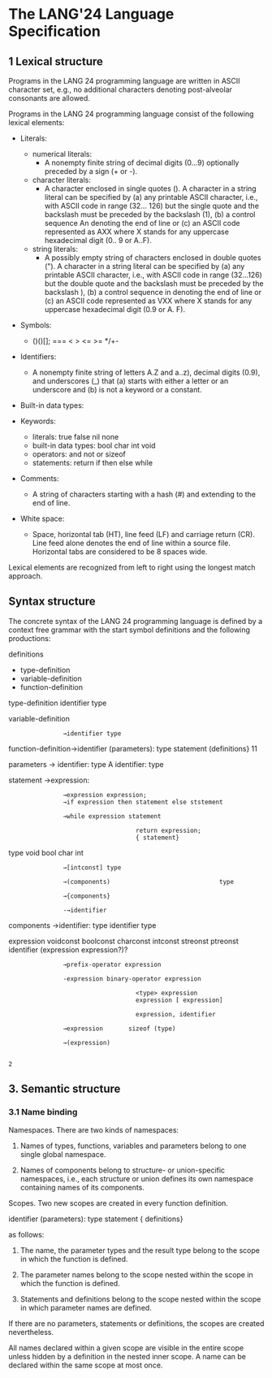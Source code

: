 # The LANG'24 Language Specification

## 1 Lexical structure

Programs in the LANG 24 programming language are written in ASCII character set, e.g., no additional
characters denoting post-alveolar consonants are allowed.

Programs in the LANG 24 programming language consist of the following lexical elements:

* Literals:
    * numerical literals:
        * A nonempty finite string of decimal digits (0...9) optionally preceded by a sign (+ or -).
    * character literals:
        * A character enclosed in single quotes (). A character in a string literal can be specified by (a)
          any printable ASCII character, i.e., with ASCII code in range (32... 126) but the single quote
          and the backslash must be preceded by the backslash (1), (b) a control sequence An denoting
          the end of line or (c) an ASCII code represented as AXX where X stands for any uppercase
          hexadecimal digit (0.. 9 or A..F).
    * string literals:
        * A possibly empty string of characters enclosed in double quotes ("). A character in a string
          literal can be specified by (a) any printable ASCII character, i.e., with ASCII code in range
          (32...126) but the double quote and the backslash must be preceded by the backslash ), (b) a
          control sequence in denoting the end of line or (c) an ASCII code represented as VXX where X
          stands for any uppercase hexadecimal digit (0.9 or A. F).

* Symbols:
    * ()()[]; === < > <= >= */+-

* Identifiers:
    * A nonempty finite string of letters A.Z and a..z), decimal digits (0.9), and underscores (_) that
      (a) starts with either a letter or an underscore and (b) is not a keyword or a constant.

* Built-in data types:

* Keywords:
    * literals: true false nil none
    * built-in data types: bool char int void
    * operators: and not or sizeof
    * statements: return if then else while

* Comments:
    * A string of characters starting with a hash (#) and extending to the end of line.

* White space:
    * Space, horizontal tab (HT), line feed (LF) and carriage return (CR). Line feed alone denotes the end
      of line within a source file. Horizontal tabs are considered to be 8 spaces wide.

Lexical elements are recognized from left to right using the longest match approach.


## Syntax structure

The concrete syntax of the LANG 24 programming language is defined by a context free grammar with
the start symbol definitions and the following productions:

definitions
 - type-definition
 - variable-definition
 - function-definition

type-definition                        identifier type

variable-definition

                   →identifier type

function-definition→identifier (parameters): type statement (definitions} 11

parameters         → identifier: type A                                                          identifier: type

statement          →expression:

                   →expression expression;
                   →if expression then statement else ststement

                   →while expression statement

                                       return expression;
                                       { statement}

type                                   void bool char int

                   →[intconst] type

                   →(components)                              type

                   →{components}

                   -→identifier

components         →identifier: type identifier type

expression                             voidconst boolconst charconst intconst                        streonst        ptreonst
identifier (expression expression?)?

                   →prefix-operator expression

                   -expression binary-operator expression

                                       <type> expression
                                       expression [ expression]

                                       expression, identifier

                   →expression       sizeof (type)

                   →(expression)

                                                                                                                  2
## 3. Semantic structure

### 3.1 Name binding

Namespaces. There are two kinds of namespaces:

1. Names of types, functions, variables and parameters belong to one single global namespace.

2. Names of components belong to structure- or union-specific namespaces, i.e., each structure or union
   defines its own namespace containing names of its components.

Scopes. Two new scopes are created in every function definition.

identifier (parameters): type statement { definitions}

as follows:

1. The name, the parameter types and the result type belong to the scope in which the function is
   defined.

2. The parameter names belong to the scope nested within the scope in which the function is defined.

3. Statements and definitions belong to the scope nested within the scope in which parameter names
   are defined.

If there are no parameters, statements or definitions, the scopes are created nevertheless.

All names declared within a given scope are visible in the entire scope unless hidden by a definition in the
nested inner scope. A name can be declared within the same scope at most once.
